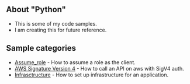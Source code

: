 ## About "Python"

- This is some of my code samples.
- I am creating this for future reference.

## Sample categories

- [Assume_role](https://github.com/Roche-Olivier/aws-examples/tree/main/Python/Assume_role) - How to assume a role as the client.
- [AWS Signature Version 4](https://github.com/Roche-Olivier/aws-examples/tree/main/Python/AWS%20Signature%20Version%204) - How to call an API on aws with SigV4 auth.
- [Infrasctructure](https://github.com/Roche-Olivier/aws-examples/tree/main/Python/Infrasctructure) - How to set up infrastructure for an application.
